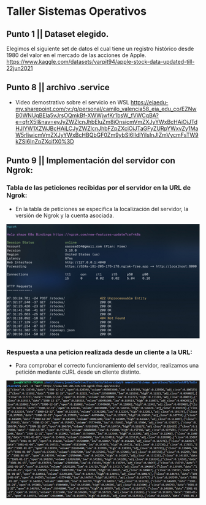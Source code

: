 # Taller Sistemas Operativos

## Punto 1 || Dataset elegido.
Elegimos el siguiente set de datos el cual tiene un registro histórico desde 1980 del valor en el mercado de las acciones de Apple.
https://www.kaggle.com/datasets/varpit94/apple-stock-data-updated-till-22jun2021


## Punto 8 || archivo .service
- Video demostrativo sobre el servicio en WSL
  https://eiaedu-my.sharepoint.com/:v:/g/personal/camilo_valencia58_eia_edu_co/EZNwB0WNUqBEla5vJrsOQmkBf-XWWjwfKr1bsW_fVWCqBA?e=qfrX5I&nav=eyJyZWZlcnJhbEluZm8iOnsicmVmZXJyYWxBcHAiOiJTdHJlYW1XZWJBcHAiLCJyZWZlcnJhbFZpZXciOiJTaGFyZURpYWxvZy1MaW5rIiwicmVmZXJyYWxBcHBQbGF0Zm9ybSI6IldlYiIsInJlZmVycmFsTW9kZSI6InZpZXcifX0%3D
  

## Punto 9 || Implementación del servidor con Ngrok:

### Tabla de las peticiones recibidas por el servidor en la URL de Ngrok:

- En la tabla de peticiones se especifica la localización del servidor, la versión de Ngrok y la cuenta asociada.

![Tabla de peticiones](./dashboard-ngrok.jpg)

### Respuesta a una peticion realizada desde un cliente a la URL:

- Para comprobar el correcto funcionamiento del servidor, realizamos una petición mediante cURL desde un cliente distinto.

![Peticion realizada desde otro cliente](./post-ngrok.jpg)
